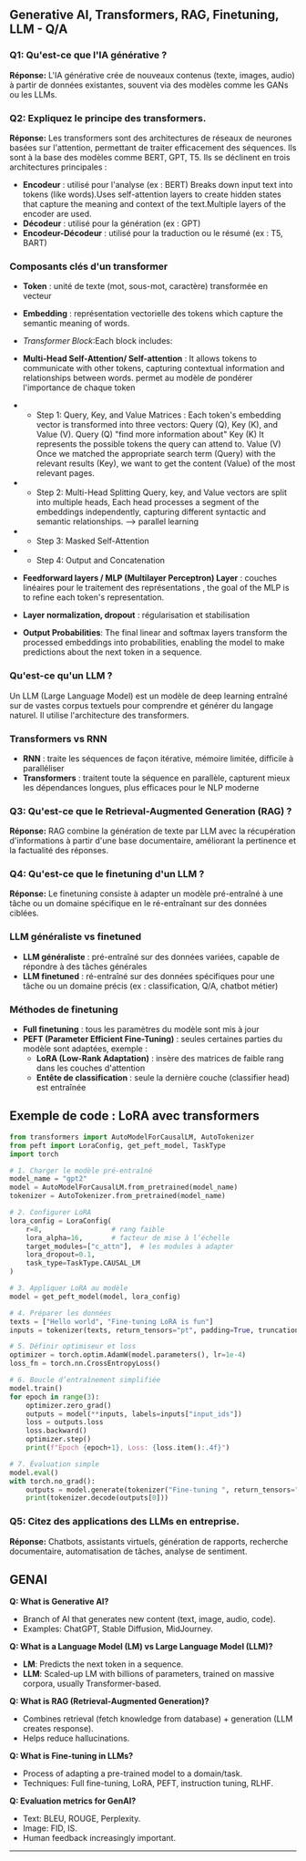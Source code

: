 ## Generative AI, Transformers, RAG, Finetuning, LLM - Q/A

### Q1: Qu'est-ce que l'IA générative ?
**Réponse:**
L'IA générative crée de nouveaux contenus (texte, images, audio) à partir de données existantes, souvent via des modèles comme les GANs ou les LLMs.

### Q2: Expliquez le principe des transformers.
**Réponse:**
Les transformers sont des architectures de réseaux de neurones basées sur l'attention, permettant de traiter efficacement des séquences. Ils sont à la base des modèles comme BERT, GPT, T5.
Ils se déclinent en trois architectures principales :
- **Encodeur** : utilisé pour l'analyse (ex : BERT)
Breaks down input text into tokens (like words).Uses self-attention layers to create hidden states that capture the meaning and context of the text.Multiple layers of the encoder are used.
- **Décodeur** : utilisé pour la génération (ex : GPT)
- **Encodeur-Décodeur** : utilisé pour la traduction ou le résumé (ex : T5, BART)

### Composants clés d'un transformer
- **Token** : unité de texte (mot, sous-mot, caractère) transformée en vecteur
- **Embedding** : représentation vectorielle des tokens which capture the semantic meaning of words.
- *Transformer Block*:Each block includes:
- **Multi-Head Self-Attention/ Self-attention** :  It allows tokens to communicate with other tokens, capturing contextual information and relationships between words. 
permet au modèle de pondérer l'importance de chaque token
- - Step 1: Query, Key, and Value Matrices : Each token's embedding vector is transformed into three vectors: Query (Q), Key (K), and Value (V).
Query (Q) "find more information about"
Key (K) It represents the possible tokens the query can attend to.
Value (V) Once we matched the appropriate search term (Query) with the relevant results (Key), we want to get the content (Value) of the most relevant pages.
- - Step 2: Multi-Head Splitting
Query, key, and Value vectors are split into multiple heads, Each head processes a segment of the embeddings independently, capturing different syntactic and semantic relationships. --> parallel learning
- - Step 3: Masked Self-Attention
- - Step 4: Output and Concatenation

- **Feedforward layers / MLP (Multilayer Perceptron) Layer** : couches linéaires pour le traitement des représentations ,  the goal of the MLP is to refine each token's representation.
- **Layer normalization, dropout** : régularisation et stabilisation
- **Output Probabilities**: The final linear and softmax layers transform the processed embeddings into probabilities, enabling the model to make predictions about the next token in a sequence.

### Qu'est-ce qu'un LLM ?
Un LLM (Large Language Model) est un modèle de deep learning entraîné sur de vastes corpus textuels pour comprendre et générer du langage naturel. Il utilise l'architecture des transformers.

### Transformers vs RNN
- **RNN** : traite les séquences de façon itérative, mémoire limitée, difficile à paralléliser
- **Transformers** : traitent toute la séquence en parallèle, capturent mieux les dépendances longues, plus efficaces pour le NLP moderne

### Q3: Qu'est-ce que le Retrieval-Augmented Generation (RAG) ?
**Réponse:**
RAG combine la génération de texte par LLM avec la récupération d'informations à partir d'une base documentaire, améliorant la pertinence et la factualité des réponses.

### Q4: Qu'est-ce que le finetuning d'un LLM ?
**Réponse:**
Le finetuning consiste à adapter un modèle pré-entraîné à une tâche ou un domaine spécifique en le ré-entraînant sur des données ciblées.

### LLM généraliste vs finetuned
- **LLM généraliste** : pré-entraîné sur des données variées, capable de répondre à des tâches générales
- **LLM finetuned** : ré-entraîné sur des données spécifiques pour une tâche ou un domaine précis (ex : classification, Q/A, chatbot métier)

### Méthodes de finetuning
- **Full finetuning** : tous les paramètres du modèle sont mis à jour
- **PEFT (Parameter Efficient Fine-Tuning)** : seules certaines parties du modèle sont adaptées, exemple :
    - **LoRA (Low-Rank Adaptation)** : insère des matrices de faible rang dans les couches d'attention
    - **Entête de classification** : seule la dernière couche (classifier head) est entraînée

## Exemple de code : LoRA avec transformers
```python
from transformers import AutoModelForCausalLM, AutoTokenizer
from peft import LoraConfig, get_peft_model, TaskType
import torch

# 1. Charger le modèle pré-entraîné
model_name = "gpt2"
model = AutoModelForCausalLM.from_pretrained(model_name)
tokenizer = AutoTokenizer.from_pretrained(model_name)

# 2. Configurer LoRA
lora_config = LoraConfig(
    r=8,                 # rang faible
    lora_alpha=16,       # facteur de mise à l’échelle
    target_modules=["c_attn"],  # les modules à adapter
    lora_dropout=0.1,
    task_type=TaskType.CAUSAL_LM
)

# 3. Appliquer LoRA au modèle
model = get_peft_model(model, lora_config)

# 4. Préparer les données
texts = ["Hello world", "Fine-tuning LoRA is fun"]
inputs = tokenizer(texts, return_tensors="pt", padding=True, truncation=True)

# 5. Définir optimiseur et loss
optimizer = torch.optim.AdamW(model.parameters(), lr=1e-4)
loss_fn = torch.nn.CrossEntropyLoss()

# 6. Boucle d’entraînement simplifiée
model.train()
for epoch in range(3):
    optimizer.zero_grad()
    outputs = model(**inputs, labels=inputs["input_ids"])
    loss = outputs.loss
    loss.backward()
    optimizer.step()
    print(f"Epoch {epoch+1}, Loss: {loss.item():.4f}")

# 7. Évaluation simple
model.eval()
with torch.no_grad():
    outputs = model.generate(tokenizer("Fine-tuning ", return_tensors="pt")["input_ids"], max_length=20)
    print(tokenizer.decode(outputs[0]))
```


### Q5: Citez des applications des LLMs en entreprise.
**Réponse:**
Chatbots, assistants virtuels, génération de rapports, recherche documentaire, automatisation de tâches, analyse de sentiment.

## GENAI

**Q: What is Generative AI?**  
- Branch of AI that generates new content (text, image, audio, code).  
- Examples: ChatGPT, Stable Diffusion, MidJourney.

**Q: What is a Language Model (LM) vs Large Language Model (LLM)?**  
- **LM**: Predicts the next token in a sequence.  
- **LLM**: Scaled-up LM with billions of parameters, trained on massive corpora, usually Transformer-based.

**Q: What is RAG (Retrieval-Augmented Generation)?**  
- Combines retrieval (fetch knowledge from database) + generation (LLM creates response).  
- Helps reduce hallucinations.

**Q: What is Fine-tuning in LLMs?**  
- Process of adapting a pre-trained model to a domain/task.  
- Techniques: Full fine-tuning, LoRA, PEFT, instruction tuning, RLHF.

**Q: Evaluation metrics for GenAI?**  
- Text: BLEU, ROUGE, Perplexity.  
- Image: FID, IS.  
- Human feedback increasingly important.
---
